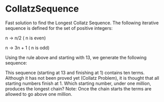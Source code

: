 # CollatzSequence
Fast solution to find the Longest Collatz Sequence. 
The following iterative sequence is defined for the set of positive integers:

n -> n/2  ( n  is even)

n -> 3n + 1  ( n  is odd)

Using the rule above and starting with 13, we generate the following sequence:

This sequence (starting at 13 and finishing at 1) contains ten terms. Although it has not been proved yet (Collatz Problem), it is thought that all starting numbers finish at 1. Which starting number, under one million, produces the longest chain? Note: Once the chain starts the terms are allowed to go above one million.
